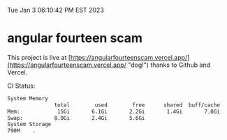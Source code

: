 Tue Jan  3 06:10:42 PM EST 2023

# angular fourteen scam


This project is live at [https://angularfourteenscam.vercel.app/](https://angularfourteenscam.vercel.app/ "dog!") thanks to Github and Vercel.

CI Status: 

```bash
System Memory
               total        used        free      shared  buff/cache   available
Mem:            15Gi       6.1Gi       2.2Gi       1.4Gi       7.0Gi       7.4Gi
Swap:          8.0Gi       2.4Gi       5.6Gi
System Storage
790M	.
```
